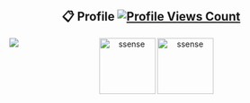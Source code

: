<h2 align="center"> 📋 Profile <a href="https://github.com/paradox1337x"><img  src="https://komarev.com/ghpvc/?username=paradox1337x&style=flat&color=green&label=Views" alt="Profile Views Count"></a></h2>
<div align="center">
<a href="https://discord.com/users/1069007486151037051"><img align="left" src="https://lanyard-profile-readme.vercel.app/api/1069007486151037051?bg=23283d&borderRadius=8px&hideDiscrim=true"/></a>
  <img height="100px" src="https://github-readme-stats.vercel.app/api?username=paradox1337x&show_icons=true&count_private=true&title_color=4F8CC9&text_color=9f9f9f&bg_color=00000000&icon_color=4F8CC9" alt="ssense"/>
  <img height="100px" src="https://github-readme-stats.vercel.app/api/top-langs/?username=paradox1337x&layout=compact&count_private=true&title_color=4F8CC9&text_color=9f9f9f&bg_color=00000000&icon_color=00000000" alt="ssense" />
  
</div>
